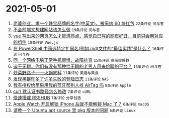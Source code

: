 # 2021-05-01

1. [老婆创业，求一个珠宝品牌的名字(中英文)，被采纳 60 块红包](https://www.v2ex.com/t/774466) `22条评论` `问与答`
1. [不会前端又想建网站该怎么做](https://www.v2ex.com/t/774468) `19条评论` `问与答`
1. [vue 写出来的网页怎么才能漂亮点，感觉自已写的网页好丑，目前只会用对应的组件](https://www.v2ex.com/t/774464) `18条评论` `Vue.js`
1. [在 PowerShell 中筛选特定扩展名(例如.md)文件的“最佳实践”是什么？](https://www.v2ex.com/t/774469) `16条评论` `问与答`
1. [同一个网络电脑正常手机很慢，故障排查](https://www.v2ex.com/t/774471) `15条评论` `宽带症候群`
1. [迫于无聊，你们有没有那种给无聊的老男人用来尬聊的平台？](https://www.v2ex.com/t/774467) `15条评论` `问与答`
1. [炒菜野路子——火锅底料](https://www.v2ex.com/t/774494) `11条评论` `美酒与美食`
1. [发现黑群晖多了许多失败的登陆日志](https://www.v2ex.com/t/774485) `11条评论` `NAS`
1. [我有授权给苹果用我的蓝牙帮别人找 AirTag 吗](https://www.v2ex.com/t/774501) `8条评论` `Apple`
1. [curl 默认证书路径怎么修改](https://www.v2ex.com/t/774479) `7条评论` `cURL`
1. [快速搭建 RSSHUB](https://www.v2ex.com/t/774475) `7条评论` `分享创造`
1. [Apple Watch 开启解锁 iPhone 后就不能解锁 Mac 了？](https://www.v2ex.com/t/774478) `6条评论` `macOS`
1. [请教一个 Ubuntu apt source 里 pkg 版本的问题](https://www.v2ex.com/t/774476) `6条评论` `Linux`
